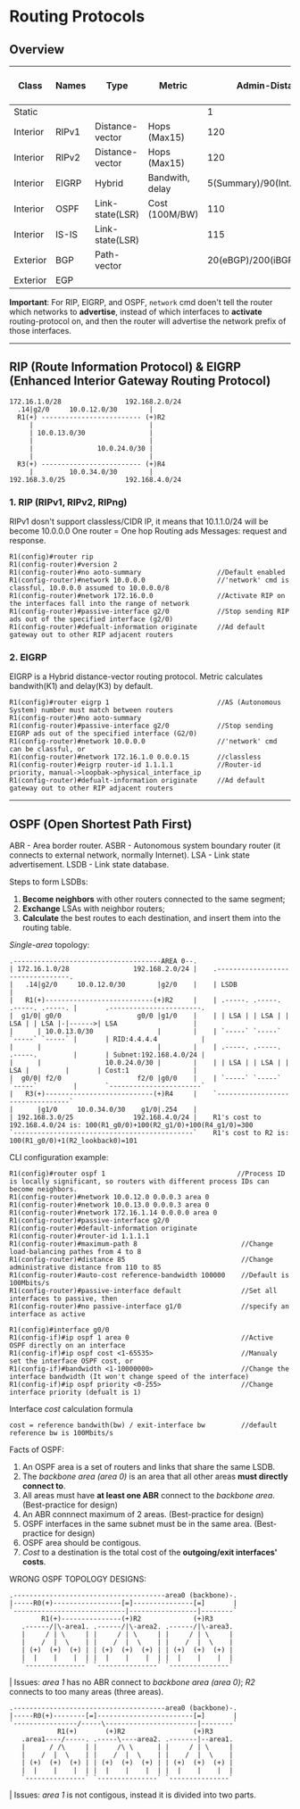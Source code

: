 # Routing Protocols

## Overview
|Class   |Names|Type|Metric|Admin-Distance|Advertising|IP-Header-Protocol|ADs-Timer|Alg/Called|Balance-path|
|--------|-----|----|------|---|-----------|------------------|-------|----------|------------|
|Static  |     |               |               |1                            |
|Interior|RIPv1|Distance-vector|Hops (Max15)   |120                          |255.255.255.255|         |30s|Routing-by-rumor|1-32(4)|
|Interior|RIPv2|Distance-vector|Hops (Max15)   |120                          |224.0.0.9      |         |30s|Routing-by-rumor|1-32(4)|
|Interior|EIGRP|Hybrid         |Bandwith, delay|5(Summary)/90(Int.)/170(Ext.)|224.0.0.10     |0x58(88) |   |                |1-32(4)|
|Interior|OSPF |Link-state(LSR)|Cost (100M/BW) |110                          |224.0.0.5-6    |0x59(89) |10s|Dijkstra        |1-32(4)|
|Interior|IS-IS|Link-state(LSR)|               |115                          |               |0x7C(124)|   |                |       |
|Exterior|BGP  |Path-vector    |               |20(eBGP)/200(iBGP)           |
|Exterior|EGP  |               |

**Important**: For RIP, EIGRP, and OSPF, `network` cmd doen't tell the router which networks to **advertise**, instead of which interfaces to **activate** routing-protocol on, and then the router will advertise the network prefix of those interfaces.
*****
## RIP (Route Information Protocol) & EIGRP (Enhanced Interior Gateway Routing Protocol)
```
172.16.1.0/28                192.168.2.0/24
  .14|g2/0     10.0.12.0/30        |       
  R1(+) ------------------------- (+)R2    
     |                             |       
     | 10.0.13.0/30                |       
     |                             |       
     |                10.0.24.0/30 |       
     |                             |       
  R3(+) ------------------------- (+)R4    
     |         10.0.34.0/30        |       
192.168.3.0/25               192.168.4.0/24
```
### 1. RIP (RIPv1, RIPv2, RIPng)
RIPv1 dosn't support classless/CIDR IP, it means that 10.1.1.0/24 will be become 10.0.0.0
One router = One hop
Routing ads Messages: request and response.
```
R1(config)#router rip 
R1(config-router)#version 2
R1(config-router)#no aoto-summary                   //Default enabled
R1(config-router)#network 10.0.0.0                  //'network' cmd is classful, 10.0.0.0 assumed to 10.0.0.0/8
R1(config-router)#network 172.16.0.0                //Activate RIP on the interfaces fall into the range of network
R1(config-router)#passive-interface g2/0            //Stop sending RIP ads out of the specified interface (g2/0)
R1(config-router)#defualt-information originate     //Ad default gateway out to other RIP adjacent routers
```
### 2. EIGRP
EIGRP is a Hybrid distance-vector routing protocol. Metric calculates bandwith(K1) and delay(K3) by default.
```
R1(config)#router eigrp 1                           //AS (Autonomous System) number must match between routers
R1(config-router)#no aoto-summary
R1(config-router)#passive-interface g2/0            //Stop sending EIGRP ads out of the specified interface (G2/0)
R1(config-router)#network 10.0.0.0                  //'network' cmd can be classful, or
R1(config-router)#network 172.16.1.0 0.0.0.15       //classless
R1(config-router)#eigrp router-id 1.1.1.1           //Router-id priority, manual->loopbak->physical_interface_ip
R1(config-router)#defualt-information originate     //Ad default gateway out to other RIP adjacent routers
```
*******
## OSPF (Open Shortest Path First)
ABR - Area border router. ASBR - Autonomous system boundary router (it connects to external network, normally Internet).
LSA - Link state advertisement. LSDB - Link state database.

Steps to form LSDBs:
1. **Become neighbors** with other routers connected to the same segment;
2. **Exchange** LSAs with neighbor routers;
3. **Calculate** the best routes to each destination, and insert them into the routing table.

_Single-area_ topology:
```
.-------------------------------------AREA 0--.
| 172.16.1.0/28                192.168.2.0/24 |    .---------------------------------.        
|   .14|g2/0     10.0.12.0/30        |g2/0    |    | LSDB                            |
|   R1(+)---------------------------(+)R2     |    | .-----. .-----. .-----. .-----. |       .-----------------------.
|  g1/0| g0/0                   g0/0 |g1/0    |    | | LSA | | LSA | | LSA | | LSA |-|------>| LSA                   |
|      | 10.0.13.0/30                |        |    | `-----` `-----` `-----` `-----` |       | RID:4.4.4.4           |
|      |                             |        |    | .-----. .-----. .-----.         |       | Subnet:192.168.4.0/24 |
|      |                10.0.24.0/30 |        |    | | LSA | | LSA | | LSA |         |       | Cost:1                |
|  g0/0| f2/0                   f2/0 |g0/0    |    | `-----` `-----` `-----`         |       `-----------------------`
|   R3(+)---------------------------(+)R4     |    `---------------------------------` 
|      |g1/0     10.0.34.0/30    g1/0|.254    |    
| 192.168.3.0/25               192.168.4.0/24 |    R1's cost to 192.168.4.0/24 is: 100(R1_g0/0)+100(R2_g1/0)+100(R4_g1/0)=300
`---------------------------------------------`    R1's cost to R2 is: 100(R1_g0/0)+1(R2_lookback0)=101
```
CLI configuration example:
```
R1(config)#router ospf 1                                 //Process ID is locally significant, so routers with different process IDs can become neighbors.
R1(config-router)#network 10.0.12.0 0.0.0.3 area 0
R1(config-router)#network 10.0.13.0 0.0.0.3 area 0
R1(config-router)#network 172.16.1.14 0.0.0.0 area 0
R1(config-router)#passive-interface g2/0
R1(config-router)#default-information originate
R1(config-router)#router-id 1.1.1.1
R1(config-router)#maximum-path 8                          //Change load-balancing pathes from 4 to 8
R1(config-router)#distance 85                             //Change administrative distance from 110 to 85
R1(config-router)#auto-cost reference-bandwidth 100000    //Default is 100Mbits/s
R1(config-router)#passive-interface default               //Set all interfaces to passive, then
R1(config-router)#no passive-interface g1/0               //specify an interface as active

R1(config)#interface g0/0
R1(config-if)#ip ospf 1 area 0                            //Active OSPF directly on an interface
R1(config-if)#ip ospf cost <1-65535>                      //Manualy set the interface OSPF cost, or
R1(config-if)#bandwidth <1-10000000>                      //Change the interface bandwidth (It won't change speed of the interface)
R1(config-if)#ip ospf priority <0-255>                    //Change interface priority (defualt is 1)
```
Interface _cost_ calculation formula
```
cost = reference bandwith(bw) / exit-interface bw         //default reference bw is 100Mbits/s
```
Facts of OSPF:
1. An OSPF area is a set of routers and links that share the same LSDB.
2. The _backbone area (area 0)_ is an area that all other areas **must directly connect to**.
3. All areas must have **at least one ABR** connect to the _backbone area_. (Best-practice for design)
4. An ABR connnect maximum of 2 areas. (Best-practice for design)
5. OSPF interfaces in the same subnet must be in the same area. (Best-practice for design)
6. OSPF area should be contigous.
7. _Cost_ to a destination is the total cost of the **outgoing/exit interfaces' costs**.

WRONG OSPF TOPOLOGY DESIGNS:
```
.--------------------------------------area0 (backbone)-.
|-----R0(+)-----------------[=]---------------[=]       |
`----------------------------|-----------------|--------`
        R1(+)---------------(+)R2             (+)R3
   .------/|\-area1. .------/|\-area2. .------/|\-area3.
   |     / | \     | |     / | \     | |     / | \     |
   |    /  |  \    | |    /  |  \    | |    /  |  \    |
   | (+)  (+)  (+) | | (+)  (+)  (+) | | (+)  (+)  (+) |
   |  |    |    |  | |  |    |    |  | |  |    |    |  |
   `---------------` `---------------` `---------------`
```
| Issues: _area 1_ has no ABR connect to _backbone area (area 0)_; _R2_ connects to too many areas (three areas).
```
.--------------------------------------area0 (backbone)-.
|-----R0(+)--------[=]------------------------[=]       |
`----------------/-----\-----------------------|--------`
            R1(+)       (+)R2                 (+)R3
   .area1----/-----. .-----\----area2. .-------|--area1.
   |      / /\     | |     /\ \      | |     / | \     |
   |    /  |  \    | |    /  |  \    | |    /  |  \    |
   | (+)  (+)  (+) | | (+)  (+)  (+) | | (+)  (+)  (+) |
   |  |    |    |  | |  |    |    |  | |  |    |    |  |
   `---------------` `---------------` `---------------`
```
| Issues: _area 1_ is not contigous, instead it is divided into two parts.
